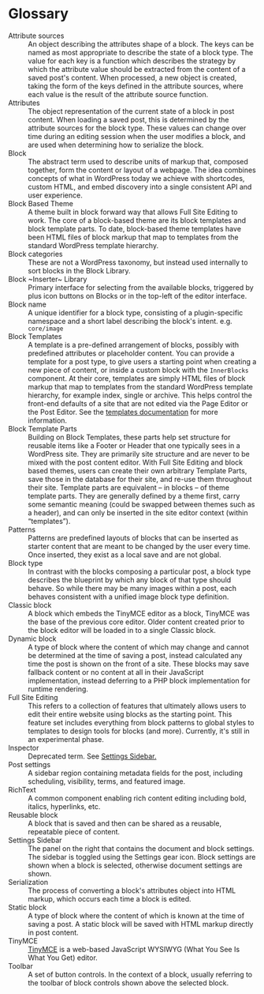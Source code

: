 # Glossary

<dl>
<dt>Attribute sources</dt>
<dd>An object describing the attributes shape of a block. The keys can be named as most appropriate to describe the state of a block type. The value for each key is a function which describes the strategy by which the attribute value should be extracted from the content of a saved post's content. When processed, a new object is created, taking the form of the keys defined in the attribute sources, where each value is the result of the attribute source function.</dd>

<dt>Attributes</dt>
<dd>The object representation of the current state of a block in post content. When loading a saved post, this is determined by the attribute sources for the block type. These values can change over time during an editing session when the user modifies a block, and are used when determining how to serialize the block.</dd>

<dt>Block</dt>
<dd>The abstract term used to describe units of markup that, composed together, form the content or layout of a webpage. The idea combines concepts of what in WordPress today we achieve with shortcodes, custom HTML, and embed discovery into a single consistent API and user experience.</dd>

<dt>Block Based Theme</dt>
<dd>A theme built in block forward way that allows Full Site Editing to work. The core of a block-based theme are its block templates and block template parts. To date, block-based theme templates have been HTML files of block markup that map to templates from the standard WordPress template hierarchy. </dd>

<dt>Block categories</dt>
<dd>These are not a WordPress taxonomy, but instead used internally to sort blocks in the Block Library.</dd>

<dt>Block ~Inserter~ Library</dt>
<dd>Primary interface for selecting from the available blocks, triggered by plus icon buttons on Blocks or in the top-left of the editor interface.</dd>

<dt>Block name</dt>
<dd>A unique identifier for a block type, consisting of a plugin-specific namespace and a short label describing the block's intent. e.g. <code>core/image</code></dd>

<dt>Block Templates</dt>
<dd> A template is a pre-defined arrangement of blocks, possibly with predefined attributes or placeholder content. You can provide a template for a post type, to give users a starting point when creating a new piece of content, or inside a custom block with the <code>InnerBlocks</code> component. At their core, templates are simply HTML files of block markup that map to templates from the standard WordPress template hierarchy, for example index, single or archive. This helps control the front-end defaults of a site that are not edited via the Page Editor or the Post Editor. See the <a href="../../developers/block-api/block-templates/">templates documentation</a> for more information. </dd>

<dt>Block Template Parts</dt>
<dd>Building on Block Templates, these parts help set structure for reusable items like a Footer or Header that one typically sees in a WordPress site. They are primarily site structure and are never to be mixed with the post content editor. With Full Site Editing and block based themes, users can create their own arbitrary Template Parts, save those in the database for their site, and re-use them throughout their site. Template parts are equivalent – in blocks – of theme template parts. They are generally defined by a theme first, carry some semantic meaning (could be swapped between themes such as a header), and can only be inserted in the site editor context (within “templates”). </dd>

<dt>Patterns</dt>
<dd>Patterns are predefined layouts of blocks that can be inserted as starter content that are meant to be changed by the user every time. Once inserted, they exist as a local save and are not global.</dd>

<dt>Block type</dt>
<dd>In contrast with the blocks composing a particular post, a block type describes the blueprint by which any block of that type should behave. So while there may be many images within a post, each behaves consistent with a unified image block type definition.</dd>

<dt>Classic block</dt>
<dd>A block which embeds the TinyMCE editor as a block, TinyMCE was the base of the previous core editor. Older content created prior to the block editor will be loaded in to a single Classic block.</dd>

<dt>Dynamic block</dt>
<dd>A type of block where the content of which may change and cannot be determined at the time of saving a post, instead calculated any time the post is shown on the front of a site. These blocks may save fallback content or no content at all in their JavaScript implementation, instead deferring to a PHP block implementation for runtime rendering.</dd>

<dt>Full Site Editing </dt>
<dd>This refers to a collection of features that ultimately allows users to edit their entire website using blocks as the starting point. This feature set includes everything from block patterns to global styles to templates to design tools for blocks (and more). Currently, it's still in an experimental phase.</dd>

<dt>Inspector</dt>
<dd>Deprecated term. See <a href="#settings-sidebar">Settings Sidebar.</a></dd>

<dt>Post settings</dt>
<dd>A sidebar region containing metadata fields for the post, including scheduling, visibility, terms, and featured image.</dd>

<dt>RichText</dt>
<dd>A common component enabling rich content editing including bold, italics, hyperlinks, etc.</dd>

<dt>Reusable block</dt>
<dd>A block that is saved and then can be shared as a reusable, repeatable piece of content.</dd>

<dt id="settings-sidebar">Settings Sidebar</dt>
<dd>The panel on the right that contains the document and block settings. The sidebar is toggled using the Settings gear icon. Block settings are shown when a block is selected, otherwise document settings are shown.</dd>

<dt>Serialization</dt>
<dd>The process of converting a block's attributes object into HTML markup, which occurs each time a block is edited.</dd>

<dt>Static block</dt>
<dd>A type of block where the content of which is known at the time of saving a post. A static block will be saved with HTML markup directly in post content.</dd>

<dt>TinyMCE</dt>
<dd><a href="https://www.tinymce.com/">TinyMCE</a> is a web-based JavaScript WYSIWYG (What You See Is What You Get) editor.</dd>

<dt>Toolbar</dt>
<dd>A set of button controls. In the context of a block, usually referring to the toolbar of block controls shown above the selected block.</dd>

</dl>
